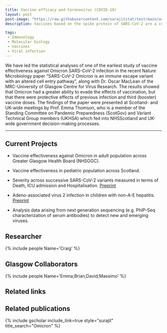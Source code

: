 ```yaml
---
title: Vaccine efficacy and Coronavirus (COVID-19) 
layout: post
post-image: "https://raw.githubusercontent.com/surajitstat/test/main/assets/images/vaccine.png"
description: Vaccines based on the spike protein of SARS-CoV-2 are a cornerstone of the public health response to COVID-19. The emergence of hypermutated, increasingly transmissible variants of concern (VOCs) threaten this strategy. We study the real-world vaccine effectiveness of Oxford/AstraZeneca (ChAdOx1), Pfizer BioNTech (BNT162b2)  and Moderna (mRNA-1273). that was partially restored along with the effectiveness of  booster vaccination. 

tags:
 - Immunology
 - Molecular biology
 - Vaccines
 - Viral infection
---
```


We have led the statistical analyses of one of the earliest study of vaccine effectiveness  against Omicron SARS-CoV-2 infection in the recent Nature Microbiology paper “SARS-CoV-2 Omicron is an immune escape variant with an altered cell entry pathway”, along with Dr. Oscar MacLean of the MRC-University of Glasgow Centre for Virus Research. The results showed that Omicron had a greater ability to evade the effects of vaccination, but that there were protective effects of previous infection and third (booster) vaccine doses. The findings of the paper were presented at Scotland- and UK-wide meetings by Prof. Emma Thomson, who is a member of the Standing Committee on Pandemic Preparedness (ScotGov)  and Variant Technical Group members (UKHSA)  which fed into NHSScotland and UK-wide government decision-making processes.

---



## Current Projects
 - Vaccine effectiveness against Omicron in adult population across Greater Glasgow Health Board (NHSGGC). 
 - Vaccine effectiveness in pediatric population across Scotland.  
 - Severity across successive SARS-CoV-2 variants measured in terms of Death, ICU admission and Hospitalisation.   [Preprint](https://www.medrxiv.org/content/10.1101/2022.03.24.22272915v2)
 
 - Adeno-associated virus 2 infection in children with non-A-E hepatitis. [Preprint](https://www.medrxiv.org/content/10.1101/2022.07.19.22277425v1)
 - Analysis data arising from next generation sequencing (e.g. PhIP-Seq characterization of serum antibodies) to detect new and emerging viruses.


## Researcher
{% include people Name='Craig' %}


## Glasgow Collaborators

{% include people Name='Emma;Brian;David;Massimo' %}

<!-- - [Emma Thomson
](https://www.gla.ac.uk/schools/infectionimmunity/staff/emmathomson/)
 - [Brian Willett
](https://www.gla.ac.uk/schools/infectionimmunity/staff/brianwillett/)
 - [David Robertson](https://www.gla.ac.uk/schools/infectionimmunity/staff/davidrobertson/)
 - [Massimo Palmarini](https://www.gla.ac.uk/schools/infectionimmunity/staff/massimopalmarini/)
 -->
## Related links

## Related publications 
{% include gscholar include_link=true style="surajit" title_search="Omicron" %}

